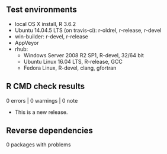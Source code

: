 ## Test environments
* local OS X install, R 3.6.2
* Ubuntu 14.04.5 LTS (on travis-ci): r-oldrel, r-release, r-devel
* win-builder: r-devel, r-release
* AppVeyor
* rhub:
  * Windows Server 2008 R2 SP1, R-devel, 32/64 bit
  * Ubuntu Linux 16.04 LTS, R-release, GCC
  * Fedora Linux, R-devel, clang, gfortran

## R CMD check results

0 errors | 0 warnings | 0 note

* This is a new release.

## Reverse dependencies
0 packages with problems
